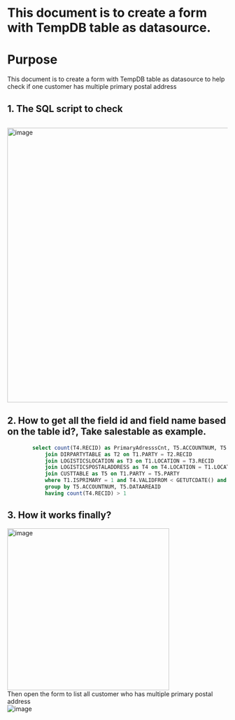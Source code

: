 # This document is to create a form with TempDB table as datasource.

# Purpose
This document is to create a form with TempDB table as datasource to help check if one customer has multiple primary postal address   


## 1. The SQL script to check <br/>

```sql

```
<img width="628" alt="image" src="https://github.com/zhangguanghuib/NewCommerceSDK/assets/14832260/f981f13d-d1c3-488a-8193-c7c84d325223">

## 2. How to get all the field id and field name based on the table id?,  Take salestable as example. <br/>

```sql
        select count(T4.RECID) as PrimaryAdresssCnt, T5.ACCOUNTNUM, T5.DATAAREAID from DIRPARTYLOCATION as T1
            join DIRPARTYTABLE as T2 on T1.PARTY = T2.RECID
            join LOGISTICSLOCATION as T3 on T1.LOCATION = T3.RECID
            join LOGISTICSPOSTALADDRESS as T4 on T4.LOCATION = T1.LOCATION
            join CUSTTABLE as T5 on T1.PARTY = T5.PARTY
            where T1.ISPRIMARY = 1 and T4.VALIDFROM < GETUTCDATE() and T4.VALIDTO > GETUTCDATE()
            group by T5.ACCOUNTNUM, T5.DATAAREAID
            having count(T4.RECID) > 1
```

##  3. How it works finally?<br/>
<img width="370" alt="image" src="https://github.com/zhangguanghuib/NewCommerceSDK/assets/14832260/3d4546c0-ad7f-417c-a1a5-ec9b04ce20c1"><br/>
Then open the form to list all  customer who has multiple primary postal address<br/>
![image](https://github.com/zhangguanghuib/NewCommerceSDK/assets/14832260/7c949dd8-0105-4e76-aa5a-373f71fb8eb9)<br/>
